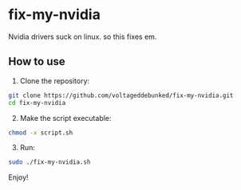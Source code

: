 # fix-my-nvidia
Nvidia drivers suck on linux. so this fixes em.

## How to use

1. Clone the repository:
```bash
git clone https://github.com/voltageddebunked/fix-my-nvidia.git
cd fix-my-nvidia
```

2. Make the script executable:
```bash
chmod -x script.sh
```

3. Run:
```bash
sudo ./fix-my-nvidia.sh
```

Enjoy!

